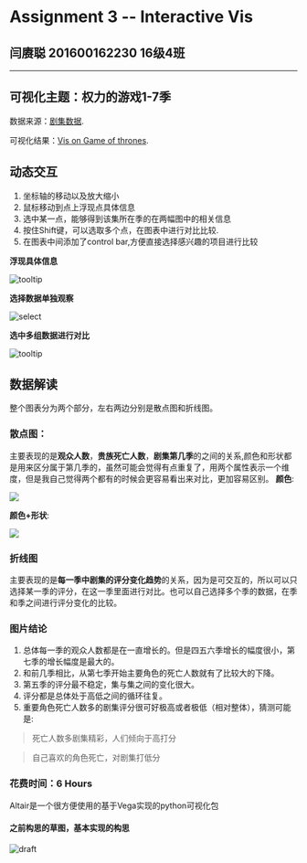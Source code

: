 
# Assignment 3 -- Interactive Vis

## 闫赓聪 201600162230 16级4班

---

## 可视化主题：权力的游戏1-7季

数据来源：[剧集数据](https://www.kaggle.com/dasbootstrapping/game-of-thrones-episode-data 'data').

可视化结果：[Vis on Game of thrones](https://kenzoyan.github.io/vis-on-game-of-thrones/ 'Vis on Game of thrones'). 

## 动态交互

1. 坐标轴的移动以及放大缩小
2. 鼠标移动到点上浮现点具体信息
3. 选中某一点，能够得到该集所在季的在两幅图中的相关信息
4. 按住Shift键，可以选取多个点，在图表中进行对比比较.
5. 在图表中间添加了control bar,方便直接选择感兴趣的项目进行比较

**浮现具体信息**

![tooltip](/photos/1.jpg)

**选择数据单独观察**

![select](/photos/2.jpg)

**选中多组数据进行对比**

![tooltip](/photos/3.jpg)


## 数据解读

整个图表分为两个部分，左右两边分别是散点图和折线图。

### 散点图：

主要表现的是**观众人数**，**贵族死亡人数**，**剧集第几季**的之间的关系,颜色和形状都是用来区分属于第几季的，虽然可能会觉得有点重复了，用两个属性表示一个维度，但是我自己觉得两个都有的时候会更容易看出来对比，更加容易区别。
**颜色**:

![](/photos/4.jpg)

**颜色+形状**:

![](/photos/5.jpg)

### 折线图

主要表现的是**每一季中剧集的评分变化趋势**的关系，因为是可交互的，所以可以只选择某一季的评分，在这一季里面进行对比。也可以自己选择多个季的数据，在季和季之间进行评分变化的比较。

### 图片结论

1. 总体每一季的观众人数都是在一直增长的。但是四五六季增长的幅度很小，第七季的增长幅度是最大的。
2. 和前几季相比，从第七季开始主要角色的死亡人数就有了比较大的下降。
3. 第五季的评分最不稳定，集与集之间的变化很大。
4. 评分都是总体处于高低之间的循环往复。
5. 重要角色死亡人数多的剧集评分很可好极高或者极低（相对整体），猜测可能是:
>死亡人数多剧集精彩，人们倾向于高打分

>自己喜欢的角色死亡，对剧集打低分


### 花费时间：6 Hours

Altair是一个很方便使用的基于Vega实现的python可视化包

#### 之前构思的草图，基本实现的构思
![draft](/photos/6.png)